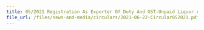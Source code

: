 ```yaml
---
title: 05/2021 Registration As Exporter Of Duty And GST-Unpaid Liquor And/Or Tobacco Sea Stores
file_url: /files/news-and-media/circulars/2021-06-22-Circular052021.pdf
---
```

